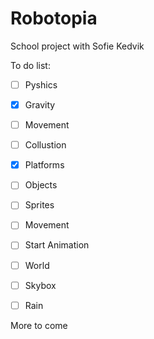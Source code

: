 # Robotopia
School project with Sofie Kedvik


To do list:

- [ ] Pyshics
 - [x] Gravity
 - [ ] Movement

- [ ] Collustion
 - [x] Platforms
 - [ ] Objects
 
- [ ] Sprites
 - [ ] Movement
 - [ ] Start Animation
 
- [ ] World
 - [ ] Skybox
 - [ ] Rain
 
 
 More to come
 








